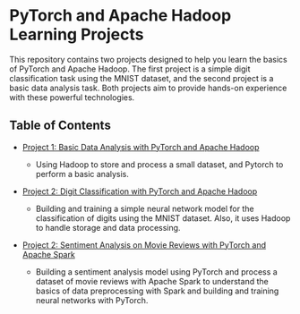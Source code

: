 # PyTorch and Apache Hadoop Learning Projects

This repository contains two projects designed to help you learn the basics of PyTorch and Apache Hadoop. The first project is a simple digit classification task using the MNIST dataset, and the second project is a basic data analysis task. Both projects aim to provide hands-on experience with these powerful technologies.

## Table of Contents

- [Project 1: Basic Data Analysis with PyTorch and Apache Hadoop](https://github.com/javiburn/Pytorch/tree/master/01_Basic%20Analysis)
    -  Using Hadoop to store and process a small dataset, and Pytorch to perform a basic analysis.
- [Project 2: Digit Classification with PyTorch and Apache Hadoop](https://github.com/javiburn/Pytorch/tree/master/02_Digital%20Classification)
    - Building and training a simple neural network model for the classification of digits using the MNIST dataset. Also, it uses Hadoop to handle storage and data processing.

- [Project 2: Sentiment Analysis on Movie Reviews with PyTorch and Apache Spark](https://github.com/javiburn/Pytorch/tree/master/03_Sentiment%20Analysis%20on%20Movie%20Reviews)
    - Building a sentiment analysis model using PyTorch and process a dataset of movie reviews with Apache Spark to understand the basics of data preprocessing with Spark and building and training neural networks with PyTorch.